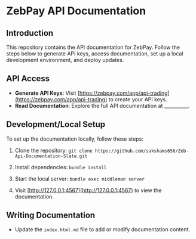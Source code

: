 # ZebPay API Documentation

## Introduction
This repository contains the API documentation for ZebPay. Follow the steps below to generate API keys, access documentation, set up a local development environment, and deploy updates.

## API Access
- **Generate API Keys**: Visit [https://zebpay.com/app/api-trading](https://zebpay.com/app/api-trading) to create your API keys.
- **Read Documentation**: Explore the full API documentation at __________.

## Development/Local Setup
To set up the documentation locally, follow these steps:
1. Clone the repository:
`git clone https://github.com/sakshams656/Zeb-Api-Documentation-Slate.git`

2. Install dependencies:
`bundle install`

3. Start the local server:
`bundle exec middleman server`

4. Visit [http://127.0.0.1:4567](http://127.0.0.1:4567) to view the documentation.

## Writing Documentation
- Update the `index.html.md` file to add or modify documentation content.
